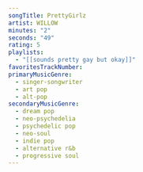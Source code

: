 ```yaml
---
songTitle: PrettyGirlz
artist: WILLOW
minutes: "2"
seconds: "49"
rating: 5
playlists:
  - "[[sounds pretty gay but okay]]"
favoritesTrackNumber:
primaryMusicGenre:
  - singer-songwriter
  - art pop
  - alt-pop
secondaryMusicGenre:
  - dream pop
  - neo-psychedelia
  - psychedelic pop
  - neo-soul
  - indie pop
  - alternative r&b
  - progressive soul
---
```


